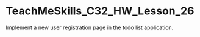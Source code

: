 # TeachMeSkills_C32_HW_Lesson_26

Implement a new user registration page in the todo list application.
